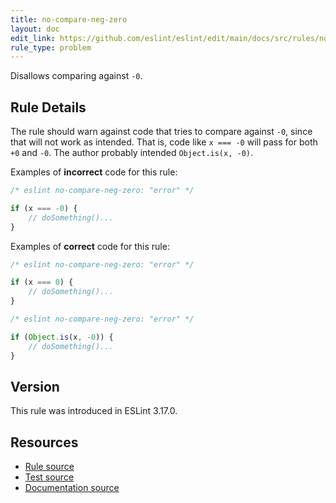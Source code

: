 ```yaml
---
title: no-compare-neg-zero
layout: doc
edit_link: https://github.com/eslint/eslint/edit/main/docs/src/rules/no-compare-neg-zero.md
rule_type: problem
---
```


<!--RECOMMENDED-->

Disallows comparing against `-0`.

## Rule Details

The rule should warn against code that tries to compare against `-0`, since that will not work as intended. That is, code like `x === -0` will pass for both `+0` and `-0`. The author probably intended `Object.is(x, -0)`.

Examples of **incorrect** code for this rule:

```js
/* eslint no-compare-neg-zero: "error" */

if (x === -0) {
    // doSomething()...
}
```

Examples of **correct** code for this rule:

```js
/* eslint no-compare-neg-zero: "error" */

if (x === 0) {
    // doSomething()...
}
```

```js
/* eslint no-compare-neg-zero: "error" */

if (Object.is(x, -0)) {
    // doSomething()...
}
```

## Version

This rule was introduced in ESLint 3.17.0.

## Resources

* [Rule source](https://github.com/eslint/eslint/tree/HEAD/lib/rules/no-compare-neg-zero.js)
* [Test source](https://github.com/eslint/eslint/tree/HEAD/tests/lib/rules/no-compare-neg-zero.js)
* [Documentation source](https://github.com/eslint/eslint/tree/HEAD/docs/src/rules/no-compare-neg-zero.md)
